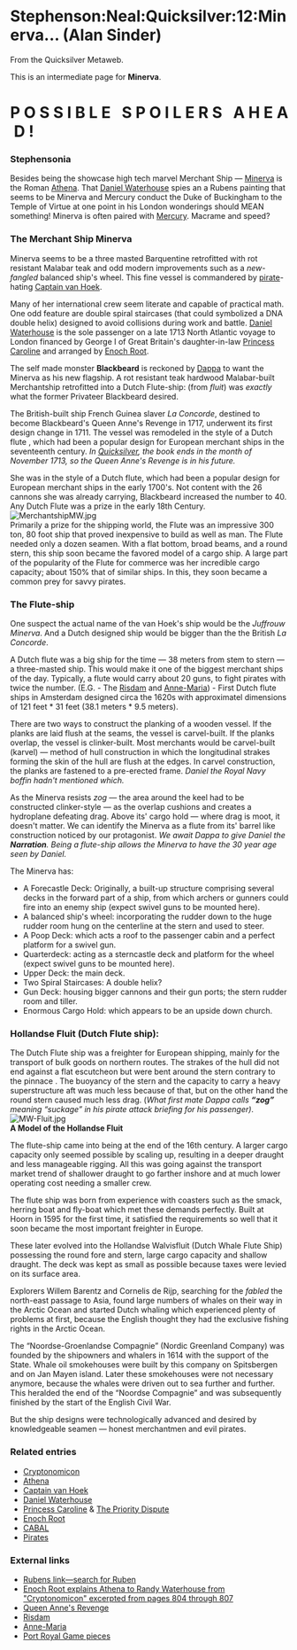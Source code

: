 
# Stephenson:Neal:Quicksilver:12:Minerva... (Alan Sinder)

From the Quicksilver Metaweb.

This is an intermediate page for **Minerva**. 
# **P O S S I B L E   S P O I L E R S   A H E A D !**


### Stephensonia

Besides being the showcase high tech marvel Merchant Ship — [Minerva](/minerva)
is the Roman [Athena](/athena). That [Daniel Waterhouse](/daniel-waterhouse)
spies an a Rubens painting that seems to be Minerva and Mercury conduct the
Duke of Buckingham to the Temple of Virtue at one point in his London
wonderings should MEAN something! Minerva is often paired with
[Mercury](/quicksilver-or-mercury). Macrame and speed?

### The Merchant Ship Minerva

Minerva seems to be a three masted Barquentine retrofitted with rot resistant Malabar teak and odd modern improvements such as a *new-fangled* balanced ship's wheel. This fine vessel is commandered by [pirate](/pirates)-hating [Captain van Hoek](/stephenson-neal-quicksilver-captain-van-hoek).

Many of her international crew seem literate and capable of practical math. One odd feature are double spiral staircases (that could symbolized a DNA double helix) designed to avoid collisions during work and battle. [Daniel Waterhouse](/daniel-waterhouse) is the sole passenger on a late 1713 North Atlantic voyage to London financed by George I of Great Britain's daughter-in-law [Princess Caroline](/caroline-of-ansbach) and arranged by [Enoch Root](/stephenson-neal-quicksilver-enoch-root).  


The self made monster **Blackbeard** is reckoned by [Dappa](/dappa) to want the Minerva as his new flagship. A rot resistant teak hardwood Malabar-built Merchantship retrofitted into a Dutch Flute-ship: (from *fluit*) was *exactly* what the former Privateer Blackbeard desired.

The British-built ship French Guinea slaver *La Concorde*, destined to become Blackbeard's Queen Anne's Revenge in 1717, underwent its first design change in 1711. The vessel was remodeled in the style of a Dutch flute , which had been a popular design for European merchant ships in the seventeenth century. *In [Quicksilver](/stephenson-neal-quicksilver), the book ends in the month of November 1713, so the Queen Anne's Revenge is in his future.* 

She was in the style of a Dutch flute, which had been a popular design for European merchant ships in the early 1700's. Not content with the 26 cannons she was already carrying, Blackbeard increased the number to 40. Any Dutch Flute was a prize in the early 18th Century.
![MerchantshipMW.jpg](/https://web.archive.org/web/20060725170907im_/http://www.metaweb.com/wiki/upload/a/a2/MerchantshipMW.jpg)  
Primarily a prize for the shipping world, the Flute was an impressive 300 ton, 80 foot ship that proved inexpensive to build as well as man. The Flute needed only a dozen seamen. With a flat bottom, broad beams, and a round stern, this ship soon became the favored model of a cargo ship. A large part of the popularity of the Flute for commerce was her incredible cargo capacity; about 150% that of similar ships. In this, they soon became a common prey for savvy pirates.

### The Flute-ship

One suspect the actual name of the van Hoek's ship would be the *Juffrouw Minerva*. And a Dutch designed ship would be bigger than the the British *La Concorde*. 

A Dutch flute was a big ship for the time — 38 meters from stem to stern — a three-masted ship. This would make it one of the biggest merchant ships of the day. Typically, a flute would carry about 20 guns, to fight pirates with twice the number. (E.G. - The [Risdam](/http-college-hmco-com-history-readerscomp-ships-html-sh-076800-risdam-htm) and [Anne-Maria](/http-www-abc-se-pa-uwa-annamari-htm)) - First Dutch flute ships in Amsterdam designed circa the 1620s with approximatel dimensions of 121 feet * 31 feet (38.1 meters * 9.5 meters). 

There are two ways to construct the planking of a wooden vessel. If the planks are laid flush at the seams, the vessel is carvel-built. If the planks overlap, the vessel is clinker-built. Most merchants would be carvel-built (karvel) — method of hull construction in which the longitudinal strakes forming the skin of the hull are flush at the edges. In carvel construction, the planks are fastened to a pre-erected frame. *Daniel the Royal Navy boffin hadn't mentioned which.*

As the Minerva resists *zog* — the area around the keel had to be constructed clinker-style — as the overlap cushions and creates a hydroplane defeating drag. Above its' cargo hold — where drag is moot, it doesn't matter. We can identify the Minerva as a flute from its' barrel like construction noticed by our protagonist. *We await Dappa to give Daniel the **Narration**. Being a flute-ship allows the Minerva to have the 30 year age seen by Daniel.* 

The Minerva has:
* A Forecastle Deck: Originally, a built-up structure comprising several decks in the forward part of a ship, from which archers or gunners could fire into an enemy ship (expect swivel guns to be mounted here).
* A balanced ship's wheel: incorporating the rudder down to the huge rudder room hung on the centerline at the stern and used to steer.
* A Poop Deck: which acts a roof to the passenger cabin and a perfect platform for a swivel gun.
* Quarterdeck: acting as a sterncastle deck and platform for the wheel (expect swivel guns to be mounted here).
* Upper Deck: the main deck.
* Two Spiral Staircases: A double helix?
* Gun Deck: housing bigger cannons and their gun ports; the stern rudder room and tiller.
* Enormous Cargo Hold: which appears to be an upside down church.


### Hollandse Fluit (Dutch Flute ship):


The Dutch Flute ship was a freighter for European shipping, mainly for the transport of bulk goods on northern routes. The strakes of the hull did not end against a flat escutcheon but were bent around the stern contrary to the pinnace . The buoyancy of the stern and the capacity to carry a heavy superstructure aft was much less because of that, but on the other hand the round stern caused much less drag. (*What first mate Dappa calls **“zog”** meaning “suckage” in his pirate attack briefing for his passenger)*.![MW-Fluit.jpg](/https://web.archive.org/web/20060725170907im_/http://www.metaweb.com/wiki/upload/4/45/MW-Fluit.jpg)  
**A Model of the Hollandse Fluit**

The flute-ship came into being at the end of the 16th century. A larger cargo capacity only seemed possible by scaling up, resulting in a deeper draught and less manageable rigging. All this was going against the transport market trend of shallower draught to go farther inshore and at much lower operating cost needing a smaller crew. 

The flute ship was born from experience with coasters such as the smack, herring boat and fly-boat which met these demands perfectly. Built at Hoorn in 1595 for the first time, it satisfied the requirements so well that it soon became the most important freighter in Europe.

These later evolved into the Hollandse Walvisfluit (Dutch Whale Flute Ship) possessing the round fore and stern, large cargo capacity and shallow draught. The deck was kept as small as possible because taxes were levied on its surface area. 

Explorers Willem Barentz and Cornelis de Rijp, searching for the *fabled* the north-east passage to Asia, found large numbers of whales on their way in the Arctic Ocean and started Dutch whaling which experienced plenty of problems at first, because the English thought they had the exclusive fishing rights in the Arctic Ocean. 

The “Noordse-Groenlandse Compagnie” (Nordic Greenland Company) was founded by the shipowners and whalers in 1614 with the support of the State. Whale oil smokehouses were built by this company on Spitsbergen and on Jan Mayen island. Later these smokehouses were not necessary anymore, because the whales were driven out to sea further and further. This heralded the end of the “Noordse Compagnie” and was subsequently finished by the start of the English Civil War. 

But the ship designs were technologically advanced and desired by knowledgeable seamen — honest merchantmen and evil pirates.

### Related entries


* [Cryptonomicon](/cryptonomicon)
* [Athena](/athena)
* [Captain van Hoek](/stephenson-neal-quicksilver-captain-van-hoek)
* [Daniel Waterhouse](/daniel-waterhouse)
* [Princess Caroline](/caroline-of-ansbach) & [The Priority Dispute](/the-priority-dispute)
* [Enoch Root](/stephenson-neal-quicksilver-enoch-root)
* [CABAL](/cabal)
* [Pirates](/pirates)


### External links


* [Rubens link—search for Ruben](/http-www-nationalgallery-org-uk)
* [Enoch Root explains Athena to Randy Waterhouse from "Cryptonomicon" excerpted from pages 804 through 807](/http-markpasc-org-blog-gems-athena-html)
* [Queen Anne's Revenge](/http-www-unc-edu-depts-cmse-science-blackbeard-html)
* [Risdam](/http-college-hmco-com-history-readerscomp-ships-html-sh-076800-risdam-htm)
* [Anne-Maria](/http-www-abc-se-pa-uwa-annamari-htm)
* [Port Royal Game pieces](/http-www-ascaron-com-gb-gb-portroyale-gb-portroyale-schiffe-html)
